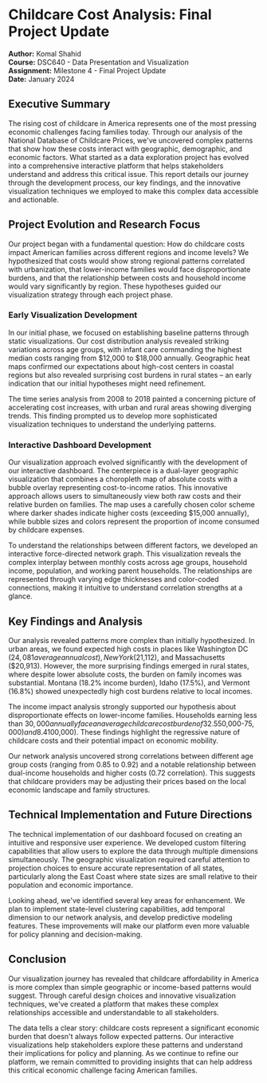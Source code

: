 # Childcare Cost Analysis: Final Project Update
**Author:** Komal Shahid  
**Course:** DSC640 - Data Presentation and Visualization  
**Assignment:** Milestone 4 - Final Project Update  
**Date:** January 2024

## Executive Summary

The rising cost of childcare in America represents one of the most pressing economic challenges facing families today. Through our analysis of the National Database of Childcare Prices, we've uncovered complex patterns that show how these costs interact with geographic, demographic, and economic factors. What started as a data exploration project has evolved into a comprehensive interactive platform that helps stakeholders understand and address this critical issue. This report details our journey through the development process, our key findings, and the innovative visualization techniques we employed to make this complex data accessible and actionable.

## Project Evolution and Research Focus

Our project began with a fundamental question: How do childcare costs impact American families across different regions and income levels? We hypothesized that costs would show strong regional patterns correlated with urbanization, that lower-income families would face disproportionate burdens, and that the relationship between costs and household income would vary significantly by region. These hypotheses guided our visualization strategy through each project phase.

### Early Visualization Development

In our initial phase, we focused on establishing baseline patterns through static visualizations. Our cost distribution analysis revealed striking variations across age groups, with infant care commanding the highest median costs ranging from $12,000 to $18,000 annually. Geographic heat maps confirmed our expectations about high-cost centers in coastal regions but also revealed surprising cost burdens in rural states – an early indication that our initial hypotheses might need refinement.

The time series analysis from 2008 to 2018 painted a concerning picture of accelerating cost increases, with urban and rural areas showing diverging trends. This finding prompted us to develop more sophisticated visualization techniques to understand the underlying patterns.

### Interactive Dashboard Development

Our visualization approach evolved significantly with the development of our interactive dashboard. The centerpiece is a dual-layer geographic visualization that combines a choropleth map of absolute costs with a bubble overlay representing cost-to-income ratios. This innovative approach allows users to simultaneously view both raw costs and their relative burden on families. The map uses a carefully chosen color scheme where darker shades indicate higher costs (exceeding $15,000 annually), while bubble sizes and colors represent the proportion of income consumed by childcare expenses.

To understand the relationships between different factors, we developed an interactive force-directed network graph. This visualization reveals the complex interplay between monthly costs across age groups, household income, population, and working parent households. The relationships are represented through varying edge thicknesses and color-coded connections, making it intuitive to understand correlation strengths at a glance.

## Key Findings and Analysis

Our analysis revealed patterns more complex than initially hypothesized. In urban areas, we found expected high costs in places like Washington DC ($24,081 average annual cost), New York ($21,112), and Massachusetts ($20,913). However, the more surprising findings emerged in rural states, where despite lower absolute costs, the burden on family incomes was substantial. Montana (18.2% income burden), Idaho (17.5%), and Vermont (16.8%) showed unexpectedly high cost burdens relative to local incomes.

The income impact analysis strongly supported our hypothesis about disproportionate effects on lower-income families. Households earning less than $30,000 annually face an average childcare cost burden of 32.5%, with some areas exceeding 40%. This percentage drops to 17.8% for middle-income families ($50,000-$75,000) and 8.4% for high-income households (>$100,000). These findings highlight the regressive nature of childcare costs and their potential impact on economic mobility.

Our network analysis uncovered strong correlations between different age group costs (ranging from 0.85 to 0.92) and a notable relationship between dual-income households and higher costs (0.72 correlation). This suggests that childcare providers may be adjusting their prices based on the local economic landscape and family structures.

## Technical Implementation and Future Directions

The technical implementation of our dashboard focused on creating an intuitive and responsive user experience. We developed custom filtering capabilities that allow users to explore the data through multiple dimensions simultaneously. The geographic visualization required careful attention to projection choices to ensure accurate representation of all states, particularly along the East Coast where state sizes are small relative to their population and economic importance.

Looking ahead, we've identified several key areas for enhancement. We plan to implement state-level clustering capabilities, add temporal dimension to our network analysis, and develop predictive modeling features. These improvements will make our platform even more valuable for policy planning and decision-making.

## Conclusion

Our visualization journey has revealed that childcare affordability in America is more complex than simple geographic or income-based patterns would suggest. Through careful design choices and innovative visualization techniques, we've created a platform that makes these complex relationships accessible and understandable to all stakeholders.

The data tells a clear story: childcare costs represent a significant economic burden that doesn't always follow expected patterns. Our interactive visualizations help stakeholders explore these patterns and understand their implications for policy and planning. As we continue to refine our platform, we remain committed to providing insights that can help address this critical economic challenge facing American families. 